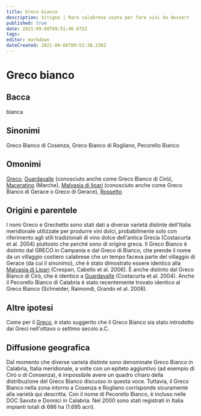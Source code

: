 ```yaml
---
title: Greco bianco
description: Vitigno | Raro calabrese usato per fare vini da dessert
published: true
date: 2021-09-08T09:51:40.675Z
tags: 
editor: markdown
dateCreated: 2021-09-08T09:51:38.330Z
---
```


# Greco bianco

## Bacca
bianca

## Sinonimi
Greco Bianco di Cosenza, Greco Bianco di Rogliano, Pecorello Bianco

## Omonimi
[Greco](/vitigni/Italia/bacca-bianca/greco), [Guardavalle](/vitigni/Italia/bacca-bianca/guardavalle) (conosciuto anche come Greco Bianco di Cirò), [Maceratino](/vitigni/Italia/bacca-bianca/maceratino) (Marche), [Malvasia di lipari](/vitigni/Italia/bacca-bianca/malvasia-di-lipari) (conosciuto anche come Greco Bianco di Gerace o Greco di Gerace), [Rossetto](/vitigni/Italia/bacca-bianca/rossetto)

## Origini e parentele

I nomi Greco e Grechetto sono stati dati a diverse varietà distinte dell'Italia meridionale utilizzate per produrre vini dolci, probabilmente solo con riferimento agli stili tradizionali di vino dolce dell'antica Grecia (Costacurta et al. 2004) piuttosto che perché sono di origine greca. Il Greco Bianco è distinto dal GRECO in Campania e dal Greco di Bianco, che prende il nome da un villaggio costiero calabrese che un tempo faceva parte del villaggio di Gerace (da cui il sinonimo), che è stato dimostrato essere identico alla [Malvasia di Lipari](/vitigni/Italia/bacca-bianca/malvasia-di-lipari) (Crespan, Cabello et al. 2006). È anche distinto dal Greco Bianco di Cirò, che è identico a [Guardavalle](/vitigni/Italia/bacca-bianca/guardavalle) (Costacurta et al. 2004). Anche il Pecorello Bianco di Calabria è stato recentemente trovato identico al Greco Bianco (Schneider, Raimondi, Grando et al. 2008).

## Altre ipotesi

Come per il [Greco](/vitigni/Italia/bacca-bianca/greco), è stato suggerito che il Greco Bianco sia stato introdotto dai Greci nell'ottavo o settimo secolo a.C.

## Diffusione geografica

Dal momento che diverse varietà distinte sono denominate Greco Bianco in Calabria, Italia meridionale, a volte con un epiteto aggiuntivo (ad esempio di Cirò o di Consenza), è impossibile avere un quadro chiaro della distribuzione del Greco Bianco discusso in questa voce. Tuttavia, il Greco Bianco nella zona intorno a Cosenza e Rogliano corrisponde sicuramente alla varietà qui descritta. Con il nome di Pecorello Bianco, è incluso nelle DOC Savuto e Donnici in Calabria. Nel 2000 sono stati registrati in Italia impianti totali di 686 ha (1.695 acri).